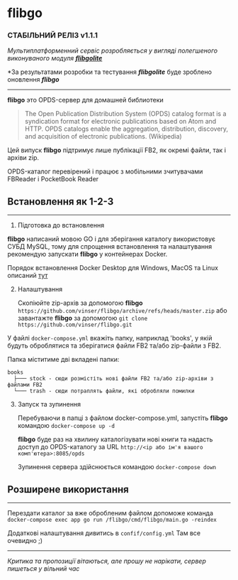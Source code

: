 # **flibgo**

### СТАБІЛЬНИЙ РЕЛІЗ v1.1.1

*Мультиплатформенний сервіс розробляється у вигляді полегшеного виконуваного модуля* [***flibgolite***](https://github.com/vinser/flibgolite)

*За результатами розробки та тестування ***flibgolite*** буде зроблено оновлення ***flibgo***

---

**flibgo** это OPDS-сервер для домашней библиотеки

>The Open Publication Distribution System (OPDS) catalog format is a syndication format for electronic publications based on Atom and HTTP. OPDS catalogs enable the aggregation, distribution, discovery, and acquisition of electronic publications. (Wikipedia)


Цей випуск **flibgo** підтримує лише публікації FB2, як окремі файли, так і архіви zip.

OPDS-каталог перевірений і працює з мобільними зчитувачами FBReader і PocketBook Reader


## Встановлення як 1-2-3
---
1. Підготовка до встановлення

**flibgo** написаний мовою GO і для зберігання каталогу використовує СУБД MySQL, тому для спрощення встановлення та налаштування рекомендую запускати **flibgo** у контейнерах Docker.

   Порядок встановлення Docker Desktop для Windows, MacOS та Linux описаний [тут](https://www.docker.com/products/docker-desktop)

2. Налаштування
   
   Скопіюйте zip-архів за допомогою **flibgo** `https://github.com/vinser/flibgo/archive/refs/heads/master.zip` або завантажте **flibgo** за допомогою `git clone https://github.com/vinser/flibgo.git`
   
У файлі `docker-compose.yml` вкажіть папку, наприклад 'books', у якій будуть оброблятися та зберігатися файли FB2 та/або zip-файли з FB2.
   
   Папка міститиме дві вкладені папки:
```
books
  ├─── stock - сюди розмістіть нові файли FB2 та/або zip-архіви з файлами FB2
  └─── trash - сюди потраплять файли, які обробляли помилки
```

3. Запуск та зупинення

   Перебуваючи в папці з файлом docker-compose.yml, запустіть **flibgo** командою `docker-compose up -d`
   
   **flibgo** буде раз на хвилину каталогізувати нові книги та надасть доступ до OPDS-каталогу за URL `http://<ip або ім'я вашого комп'ютера>:8085/opds`

   Зупинення сервера здійснюється командою `docker-compose down`

## Розширене використання
---

   Перездати каталог за вже обробленим файлом допоможе команда `docker-compose exec app go run /flibgo/cmd/flibgo/main.go -reindex`

   Додаткові налаштування дивитись в `confif/config.yml` Там все очевидно ;)

---
*Критика та пропозиції вітаються, але прошу не нарікати, сервер пишеться у вільний час*
   


